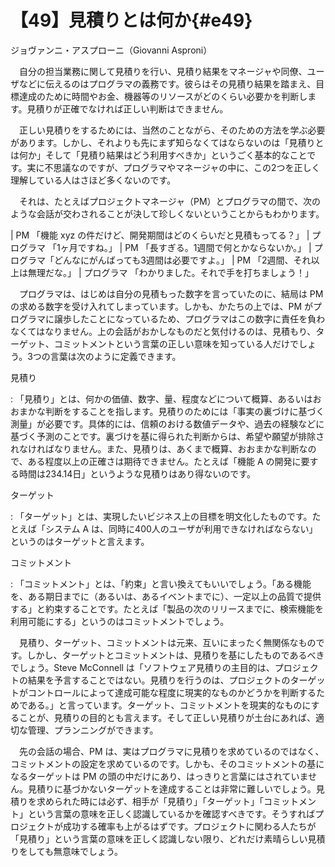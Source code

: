 # 【49】見積りとは何か{#e49}

<div class="author">ジョヴァンニ・アスプローニ（Giovanni Asproni）</div>

　自分の担当業務に関して見積りを行い、見積り結果をマネージャや同僚、ユーザなどに伝えるのはプログラマの義務です。彼らはその見積り結果を踏まえ、目標達成のために時間やお金、機器等のリソースがどのくらい必要かを判断します。見積りが正確でなければ正しい判断はできません。

　正しい見積りをするためには、当然のことながら、そのための方法を学ぶ必要があります。しかし、それよりも先にまず知らなくてはならないのは「見積りとは何か」そして「見積り結果はどう利用すべきか」というごく基本的なことです。実に不思議なのですが、プログラマやマネージャの中に、この2つを正しく理解している人はさほど多くないのです。

　それは、たとえばプロジェクトマネージャ（PM）とプログラマの間で、次のような会話が交わされることが決して珍しくないということからもわかります。

| PM 「機能 xyz の件だけど、開発期間はどのくらいだと見積もってる？」
| プログラマ 「1ヶ月ですね。」
| PM 「長すぎる。1週間で何とかならないか。」
| プログラマ「どんなにがんばっても3週間は必要ですよ。」
| PM 「2週間、それ以上は無理だな。」
| プログラマ 「わかりました。それで手を打ちましょう！」

　プログラマは、はじめは自分の見積もった数字を言っていたのに、結局は PM の求める数字を受け入れてしまっています。しかも、かたちの上では、PM がプログラマに譲歩したことになっているため、プログラマはこの数字に責任を負わなくてはなりません。上の会話がおかしなものだと気付けるのは、見積もり、ターゲット、コミットメントという言葉の正しい意味を知っている人だけでしょう。3つの言葉は次のように定義できます。

見積り

  : 「見積り」とは、何かの価値、数字、量、程度などについて概算、あるいはおおまかな判断をすることを指します。見積りのためには「事実の裏づけに基づく測量」が必要です。具体的には、信頼のおける数値データや、過去の経験などに基づく予測のことです。裏づけを基に得られた判断からは、希望や願望が排除されなければなりません。また、見積りは、あくまで概算、おおまかな判断なので、ある程度以上の正確さは期待できません。たとえば「機能 A の開発に要する時間は234.14日」というような見積りはあり得ないのです。

ターゲット

  : 「ターゲット」とは、実現したいビジネス上の目標を明文化したものです。たとえば「システム A は、同時に400人のユーザが利用できなければならない」というのはターゲットと言えます。

コミットメント

  : 「コミットメント」とは、「約束」と言い換えてもいいでしょう。「ある機能を、ある期日までに（あるいは、あるイベントまでに）、一定以上の品質で提供する」と約束することです。たとえば「製品の次のリリースまでに、検索機能を利用可能にする」というのはコミットメントでしょう。

　見積り、ターゲット、コミットメントは元来、互いにまったく無関係なものです。しかし、ターゲットとコミットメントは、見積りを基にしたものであるべきでしょう。Steve McConnell は「ソフトウェア見積りの主目的は、プロジェクトの結果を予言することではない。見積りを行うのは、プロジェクトのターゲットがコントロールによって達成可能な程度に現実的なものかどうかを判断するためである。」と言っています。ターゲット、コミットメントを現実的なものにすることが、見積りの目的とも言えます。そして正しい見積りが土台にあれば、適切な管理、プランニングができます。

　先の会話の場合、PM は、実はプログラマに見積りを求めているのではなく、コミットメントの設定を求めているのです。しかも、そのコミットメントの基になるターゲットは PM の頭の中だけにあり、はっきりと言葉にはされていません。見積りに基づかないターゲットを達成することは非常に難しいでしょう。見積りを求められた時には必ず、相手が「見積り」「ターゲット」「コミットメント」という言葉の意味を正しく認識しているかを確認すべきです。そうすればプロジェクトが成功する確率も上がるはずです。プロジェクトに関わる人たちが「見積り」という言葉の意味を正しく認識しない限り、どれだけ素晴らしい見積りをしても無意味でしょう。
